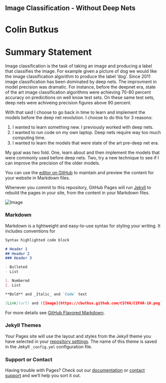 ## Image Classification - Without Deep Nets
# Colin Butkus


# Summary Statement

Image classification is the task of taking an image and producing a label that classifies the image. For example given a picture of dog we would like the image classification algorithm to produce the label ‘dog’. Since 2011 image classification has been dominated by deep nets. The improvment in model precision was dramatic. For instance, before the deepnet era, state of the art image classification algorithms were achieving 70-80 percent accuracy on predicitions on well know test sets. On these same test sets, deep nets were achiveing precision figures above 90 percent.

With that said I choose to go back in time to learn and implement the models before the deep net revolution. I choose to do this for 3 reasons:

1. I wanted to learn something new. I previously worked with deep nets.
2. I wanted to run code on my own laptop. Deep nets require way too much computing time.
3. I wanted to learn the models that were state of the art pre-deep net era.

My goal was two fold. One, learn about and then implement the models that were commonly used before deep nets. Two, try a new technique to see if I can improve the precision of the older models.

You can use the [editor on GitHub](https://github.com/cbutkus/CS766/edit/master/index.md) to maintain and preview the content for your website in Markdown files.

Whenever you commit to this repository, GitHub Pages will run [Jekyll](https://jekyllrb.com/) to rebuild the pages in your site, from the content in your Markdown files.

![Image](https://cbutkus.github.com/CS766/CIFAR-10.png)
### Markdown

Markdown is a lightweight and easy-to-use syntax for styling your writing. It includes conventions for

```markdown
Syntax highlighted code block

# Header 1
## Header 2
### Header 3

- Bulleted
- List

1. Numbered
2. List

**Bold** and _Italic_ and `Code` text

[Link](url) and ![Image](https://cbutkus.github.com/CS766/CIFAR-10.png)
```

For more details see [GitHub Flavored Markdown](https://guides.github.com/features/mastering-markdown/).

### Jekyll Themes

Your Pages site will use the layout and styles from the Jekyll theme you have selected in your [repository settings](https://github.com/cbutkus/CS766/settings). The name of this theme is saved in the Jekyll `_config.yml` configuration file.

### Support or Contact

Having trouble with Pages? Check out our [documentation](https://help.github.com/categories/github-pages-basics/) or [contact support](https://github.com/contact) and we’ll help you sort it out.
